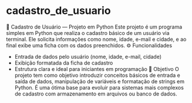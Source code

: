 # cadastro_de_usuario

📝 Cadastro de Usuário — Projeto em Python
Este projeto é um programa simples em Python que realiza o cadastro básico de um usuário via terminal. Ele solicita informações como nome, idade, e-mail e cidade, e ao final exibe uma ficha com os dados preenchidos.
⚙️ Funcionalidades
- Entrada de dados pelo usuário (nome, idade, e-mail, cidade)
- Exibição formatada da ficha de cadastro
- Estrutura clara e ideal para iniciantes em programação
🎯 Objetivo
O projeto tem como objetivo introduzir conceitos básicos de entrada e saída de dados, manipulação de variáveis e formatação de strings em Python. É uma ótima base para evoluir para sistemas mais complexos de cadastro com armazenamento em arquivos ou banco de dados.
